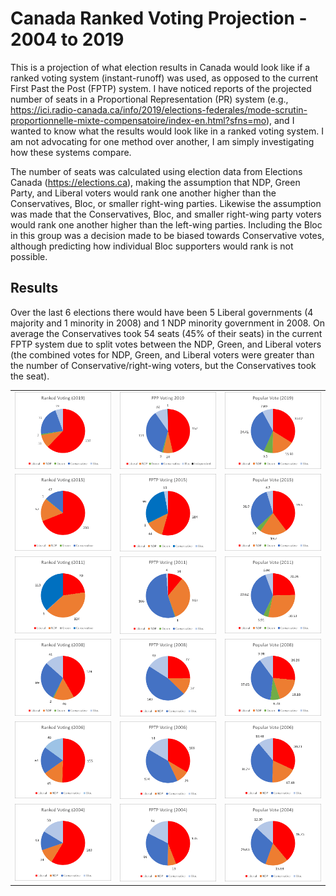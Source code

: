 # Canada Ranked Voting Projection - 2004 to 2019
This is a projection of what election results in Canada would look like if a ranked voting system (instant-runoff) was used, as opposed to the current First Past the Post (FPTP) system. I have noticed reports of the projected number of seats in a Proportional Representation (PR) system (e.g., https://ici.radio-canada.ca/info/2019/elections-federales/mode-scrutin-proportionnelle-mixte-compensatoire/index-en.html?sfns=mo), and I wanted to know what the results would look like in a ranked voting system. I am not advocating for one method over another, I am simply investigating how these systems compare.

The number of seats was calculated using election data from Elections Canada (https://elections.ca), making the assumption that NDP, Green Party, and Liberal voters would rank one another higher than the Conservatives, Bloc, or smaller right-wing parties. Likewise the assumption was made that the Conservatives, Bloc, and smaller right-wing party voters would rank one another higher than the left-wing parties. Including the Bloc in this group was a decision made to be biased towards Conservative votes, although predicting how individual Bloc supporters would rank is not possible.

## Results
Over the last 6 elections there would have been 5 Liberal governments (4 majority and 1 minority in 2008) and 1 NDP minority government in 2008. On average the Conservatives took 54 seats (45% of their seats) in the current FPTP system due to split votes between the NDP, Green, and Liberal voters (the combined votes for NDP, Green, and Liberal voters were greater than the number of Conservative/right-wing voters, but the Conservatives took the seat).

<table>
<tr>
<td>
<img src="Ranked2019.png" alt="Ranked 2019" /></td>
<td>
<img src="FPTP2019.png" alt="FPTP 2019" /></td>
<td>
<img src="Pop2019.png" alt="Popular Vote 2019" /></td>
</tr>
<tr>
<td>
<img src="Ranked2015.png" alt="Ranked 2015" /></td>
<td>
<img src="FPTP2015.png" alt="FPTP 2015" /></td>
<td>
<img src="Pop2015.png" alt="Popular Vote 2015" /></td>
</tr>
<tr>
<td>
<img src="Ranked2011.png" alt="Ranked 2011" /></td>
<td>
<img src="FPTP2011.png" alt="FPTP 2011" /></td>
<td>
<img src="Pop2011.png" alt="Popular Vote 2011" /></td>
</tr>
<tr>
<td>
<img src="Ranked2008.png" alt="Ranked 2008" /></td>
<td>
<img src="FPTP2008.png" alt="FPTP 2008" /></td>
<td>
<img src="Pop2008.png" alt="Popular Vote 2008" /></td>
</tr>
<tr>
<td>
<img src="Ranked2006.png" alt="Ranked 2006" /></td>
<td>
<img src="FPTP2006.png" alt="FPTP 2006" /></td>
<td>
<img src="Pop2006.png" alt="Popular Vote 2006" /></td>
</tr>
<tr>
<td>
<img src="Ranked2004.png" alt="Ranked 2004" /></td>
<td>
<img src="FPTP2004.png" alt="FPTP 2004" /></td>
<td>
<img src="Pop2004.png" alt="Popular Vote 2004" /></td>
</tr>

</table>
